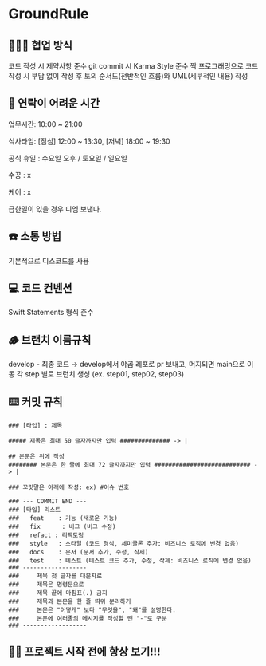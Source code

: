 # GroundRule

## 👨‍👦‍👦 협업 방식
코드 작성 시 제약사항 준수
git commit 시 Karma Style 준수
짝 프로그래밍으로 코드 작성 시 부담 없이 작성 후 토의
순서도(전반적인 흐름)와 UML(세부적인 내용) 작성

## 📱 연락이 어려운 시간

업무시간: 10:00 ~ 21:00

식사타임: [점심] 12:00 ~ 13:30, [저녁] 18:00 ~ 19:30

공식 휴일 : 수요일 오후 / 토요일 / 일요일

수꿍 : x

케이 : x

급한일이 있을 경우 디엠 보낸다.

## ☎️ 소통 방법
기본적으로 디스코드를 사용

## 💻 코드 컨벤션
Swift Statements 형식 준수

## 🪵 브랜치 이름규칙
develop - 최종 코드 → develop에서 야곰 레포로 pr 보내고, 머지되면 main으로 이동
각 step 별로 브런치 생성 (ex. step01, step02, step03)

## ⌨️ 커밋 규칙
```
### [타입] : 제목

##### 제목은 최대 50 글자까지만 입력 ############## -> |

## 본문은 위에 작성
######## 본문은 한 줄에 최대 72 글자까지만 입력 ########################### -> |

### 꼬릿말은 아래에 작성: ex) #이슈 번호

### --- COMMIT END ---
### [타입] 리스트
###   feat    : 기능 (새로운 기능)
###   fix      : 버그 (버그 수정)
###   refact : 리팩토링
###   style   : 스타일 (코드 형식, 세미콜론 추가: 비즈니스 로직에 변경 없음)
###   docs    : 문서 (문서 추가, 수정, 삭제)
###   test    : 테스트 (테스트 코드 추가, 수정, 삭제: 비즈니스 로직에 변경 없음)
### ------------------
###     제목 첫 글자를 대문자로
###     제목은 명령문으로
###     제목 끝에 마침표(.) 금지
###     제목과 본문을 한 줄 띄워 분리하기
###     본문은 "어떻게" 보다 "무엇을", "왜"를 설명한다.
###     본문에 여러줄의 메시지를 작성할 땐 "-"로 구분
### ------------------
```

## 🧏‍♂️ **프로젝트 시작 전에 항상 보기!!!**
